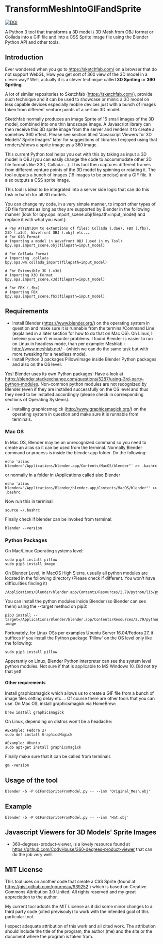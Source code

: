 # TransformMeshIntoGIFandSprite
[![DOI](https://zenodo.org/badge/DOI/10.5281/zenodo.3476877.svg)](https://doi.org/10.5281/zenodo.3476877)

A Python 3 tool that transforms a 3D model / 3D Mesh from OBJ format or Collada into a GIF file and into a CSS Sprite image file using the Blender Python API and other tools.

## Introduction
Ever wondered when you go to https://sketchfab.com/ on a browser that do not support WebGL, How you get sort of 360 view of the 3D model in a clever way? Well, actually it is a clever technique called **3D Spriting** or **360 Spriting**.

A lot of similar repositories to Sketchfab (https://sketchfab.com/), provide such technique and it can be used to showcase or mimic a 3D model on less capable devices especially mobile devices just with a bunch of images taken from different venture points of a certain 3D model. 

Sketchfab normally produces an image Sprite of 15 small images of the 3D model, combined into one thin landscape image. A Javascript library can then receive this 3D sprite image from the server and renders it to create a somehow 360 effect. Please see section titled "Javascript Viewers for 3D Models' Sprite Images" later for suggestions of libraries I enjoyed using that renders/shows a sprite image as a 360 image.

This current Python tool helps you out with this by taking as input a 3D model in OBJ (you can easily change the code to accommodate other 3D file formats like X3D, Collada ...). This tool then captures different frames from different venture points of the 3D model by spinning or rotating it. The tool outputs a bunch of images (16 images to be precise) and a GIF file. It also outputs a CSS sprite image.

This tool is ideal to be integrated into a server side logic that can do this task in batch for all 3D models.

You can change my code, in a very simple manner, to import other types of 3D file formats as long as they are supported by Blender in the following manner [look for bpy.ops.import_scene.obj(filepath=input_model) and replace it with what you want]:
```
# Pay ATTENTION to extentions of files: Collada (.dae), FBX (.fbx), X3D (.x3d), Wavefront OBJ (.obj) etc...
# For OJB Format
# Importing a model in Wavefront OBJ (used in my Tool)
bpy.ops.import_scene.obj(filepath=input_model)

# For Collada Format
# Importing .collada 
bpy.ops.wm.collada_import(filepath=input_model)

# For Extensible 3D (.x3d)
# Importing X3D Format
bpy.ops.import_scene.x3d(filepath=input_model)

# For FBX (.fbx)
# Importing FBX
bpy.ops.import_scene.fbx(filepath=input_model)

```

## Requirements
* Install Blender (https://www.blender.org/) on the operating system in question and make sure it is runnable from the terminal/Command Line (explained in a later section for how to do that on Mac OS). On Linux, I beleive you won't encounter problems. I found Blender is easier to run on Linux in headless mode, than per example: Meshlab - http://www.meshlab.net/ - (which we can do the same task but with more tweaking for a headless mode).
* Install Python 3 packages Pillow/Image inside Blender Python packages and also on the OS level. 

Yes! Blender uses its own Python packages! Have a look at https://blender.stackexchange.com/questions/5287/using-3rd-party-python-modules. Non-common python modules are not recognized by Blender (even if they are installed successfully on the OS level and thus they need to be installed accordingly (please check in corresponding sections of Operating Systems).
* Installing graphicsmagick (http://www.graphicsmagick.org/) on the operating system in question and make sure it is runnable from terminals.

### Mac OS
In Mac OS, Blender may be an unrecognized command so you need to create an alias so it can be used from the terminal. Normally Blender command or process is inside the blender.app folder. Do the following:
```
echo 'alias blender="/Applications/blender.app/Contents/MacOS/blender"' >> .bashrc
```
or normally in a folder in /Applications called also Blender
```
echo 'alias blender="/Applications/Blender/blender.app/Contents/MacOS/blender"' >> .bashrc
```
Now run this in terminal:
```
source ~/.bashrc
```
Finally check if blender can be invoked from terminal:
```
blender --version
```

### Python Packages
On Mac/Linux Operating systems level:
```
sudo pip3 install pillow  
sudo pip3 install image
```
On Blender Level, in MacOS High Sierra, usually all python modules are located in the following directory (Please check if different. You won't have difficulities finding it)
```
/Applications/Blender/blender.app/Contents/Resources/2.79/python/lib/python3.5
```

You can install the python modules inside Blender (so Blender can see them) using the --target method on pip3:
```
pip3 install --target=/Applications/Blender/blender.app/Contents/Resources/2.79/python/lib/python3.5/ image
```
Fortunately, for Linux OSs per examples Ubuntu Server 16.04/Fedora 27, it suffices if you install the Python package 'Pillow' on the OS level only like the following:
```
sudo pip3 install pillow  
```

Apperantly on Linux, Blender Python interpreter can see the system level python modules. Not sure if that is applicable to MS Windows 10. Did not try that yet!

#### Other requirements
Install graphicsmagick which allows us to create a GIF file from a bunch of image files setting delay etc.... Of course there are other tools that you can use. On Mac OS, install graphicsmagick via HomeBrew:

```
brew install graphicsmagick
```

On Linux, depending on distros won't be a headache:
```
#Example: Fedora 27
sudo dnf install GraphicsMagick

#Example: Ubuntu 
sudo apt-get install graphicsmagick

```
Finally make sure that it can be called from terminals
```
gm -version
```

## Usage of the tool
```
blender -b -P GIFandSpriteFromModel.py -- --inm 'Original_Mesh.obj'
```

## Example

```
blender -b -P GIFandSpriteFromModel.py -- --inm 'Hat.obj'
```

## Javascript Viewers for 3D Models' Sprite Images
* 360-degrees-product-viewer, is a lovely resource found at https://github.com/CodyHouse/360-degrees-product-viewer that can do the job very well.

## MIT License

This tool uses on another code that create a CSS Sprite (found at https://gist.github.com/gourneau/939252 ) which is based on Creative Commons Attribution 3.0 United. All rights reserved and my great appreciation to the author.

My current tool adopts the MIT License as it did some minor changes to a third party code (cited previsouly) to work with the intended goal of this particular tool.

I expect adequate attribution of this work and all cited work. The attribution should include the title of the program, the author (me) and the site or the document where the program is taken from.
